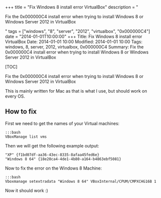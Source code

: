 +++
title = "Fix Windows 8 install error VirtualBox"
description = "<p>Fix the 0x000000C4 install error when trying to install Windows 8 or Windows Server 2012 in VirtualBox</p>"
tags = ["windows", "8", "server", "2012", "virtualbox", "0x000000C4"]
date = "2014-01-01T10:00:00"
+++
Title: Fix Windows 8 install error VirtualBox
Date: 2014-01-01 10:00
Modified: 2014-01-01 10:00
Tags: windows, 8, server, 2012, virtualbox, 0x000000C4
Summary: Fix the 0x000000C4 install error when trying to install Windows 8 or Windows Server 2012 in VirtualBox

[TOC]


Fix the 0x000000C4 install error when trying to install Windows 8 or Windows Server 2012 in VirtualBox

This is mainly written for Mac as that is what I use, but should work on every OS.

## How to fix

First we need to get the names of your Virtual machines:

    :::bash
    VBoxManage list vms

Then we will get the following example output:

    "XP" {f1bd07df-aa36-43ec-8335-8afaa45fed6e}
    "Windows 8 64" {18e20ca4-4de1-4b80-a164-b4863ebf5081}

Now to fix the error on the Windows 8 Machine:

    :::bash
    Vboxmanage setextradata "Windows 8 64" VBoxInternal/CPUM/CMPXCHG16B 1

Now it should work :)
